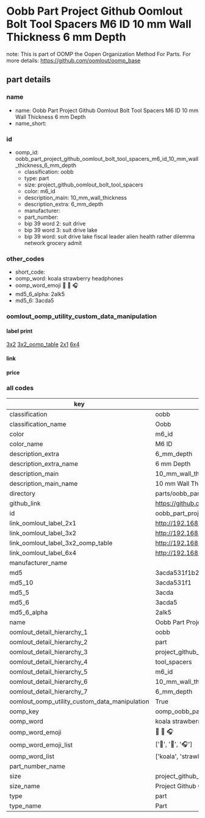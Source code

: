 # Oobb Part Project Github Oomlout Bolt Tool Spacers M6 ID 10 mm Wall Thickness 6 mm Depth  

note: This is part of OOMP the Oopen Organization Method For Parts. For more details: https://github.com/oomlout/oomp_base

##  part details
  







### name
* name: Oobb Part Project Github Oomlout Bolt Tool Spacers M6 ID 10 mm Wall Thickness 6 mm Depth
* name_short: 
### id
* oomp_id: oobb_part_project_github_oomlout_bolt_tool_spacers_m6_id_10_mm_wall_thickness_6_mm_depth
  * classification: oobb
  * type: part
  * size: project_github_oomlout_bolt_tool_spacers
  * color: m6_id
  * description_main: 10_mm_wall_thickness
  * description_extra: 6_mm_depth
  * manufacturer: 
  * part_number: 
  * bip 39 word 2: suit drive
  * bip 39 word 3: suit drive lake
  * bip 39 word: suit drive lake fiscal leader alien health rather dilemma network grocery admit

### other_codes
* short_code: 
* oomp_word: koala strawberry headphones
* oomp_word_emoji :koala: :strawberry: :headphones:
* md5_6_alpha: 2alk5
* md5_6: 3acda5






### oomlout_oomp_utility_custom_data_manipulation
#### label print
[3x2](http://192.168.1.245:1112/?label=oomp%202alk5)
[3x2_oomp_table](http://192.168.1.108:1112/?label=oomp%202alk5)
[2x1](http://192.168.1.242:1112/?label=oomp%202alk5)
[6x4](http://192.168.1.55:1112/?label=oomp%202alk5)    

#### link

                              

#### price







### all codes 
| key | value |  
| --- | --- |  
| classification | oobb |  
| classification_name | Oobb |  
| color | m6_id |  
| color_name | M6 ID |  
| description_extra | 6_mm_depth |  
| description_extra_name | 6 mm Depth |  
| description_main | 10_mm_wall_thickness |  
| description_main_name | 10 mm Wall Thickness |  
| directory | parts/oobb_part_project_github_oomlout_bolt_tool_spacers_m6_id_10_mm_wall_thickness_6_mm_depth |  
| github_link | https://github.com/oomlout/oomlout_oomp_part_src/tree/main/parts/oobb_part_project_github_oomlout_bolt_tool_spacers_m6_id_10_mm_wall_thickness_6_mm_depth |  
| id | oobb_part_project_github_oomlout_bolt_tool_spacers_m6_id_10_mm_wall_thickness_6_mm_depth |  
| link_oomlout_label_2x1 | http://192.168.1.242:1112/?label=oomp%202alk5 |  
| link_oomlout_label_3x2 | http://192.168.1.245:1112/?label=oomp%202alk5 |  
| link_oomlout_label_3x2_oomp_table | http://192.168.1.108:1112/?label=oomp%202alk5 |  
| link_oomlout_label_6x4 | http://192.168.1.55:1112/?label=oomp%202alk5 |  
| manufacturer_name |  |  
| md5 | 3acda531f1b24d44193f4578f950d6c8 |  
| md5_10 | 3acda531f1 |  
| md5_5 | 3acda |  
| md5_6 | 3acda5 |  
| md5_6_alpha | 2alk5 |  
| name | Oobb Part Project Github Oomlout Bolt Tool Spacers M6 ID 10 mm Wall Thickness 6 mm Depth |  
| oomlout_detail_hierarchy_1 | oobb |  
| oomlout_detail_hierarchy_2 | part |  
| oomlout_detail_hierarchy_3 | project_github_bolt |  
| oomlout_detail_hierarchy_4 | tool_spacers |  
| oomlout_detail_hierarchy_5 | m6_id |  
| oomlout_detail_hierarchy_6 | 10_mm_wall_thickness |  
| oomlout_detail_hierarchy_7 | 6_mm_depth |  
| oomlout_oomp_utility_custom_data_manipulation | True |  
| oomp_key | oomp_oobb_part_project_github_oomlout_bolt_tool_spacers_m6_id_10_mm_wall_thickness_6_mm_depth |  
| oomp_word | koala strawberry headphones |  
| oomp_word_emoji | :koala: :strawberry: :headphones: |  
| oomp_word_emoji_list | [':koala:', ':strawberry:', ':headphones:'] |  
| oomp_word_list | ['koala', 'strawberry', 'headphones'] |  
| part_number_name |  |  
| size | project_github_oomlout_bolt_tool_spacers |  
| size_name | Project Github Oomlout Bolt Tool Spacers |  
| type | part |  
| type_name | Part |  

